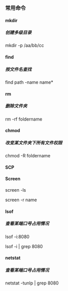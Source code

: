 

### 常用命令

#### mkdir

##### 创建多级目录

mkdir -p  /aa/bb/cc

#### find

##### 按文件名查找

find  path   -name   name*

#### rm

##### 删除文件夹

rm -rf   foldername

#### chmod

##### 改变某文件夹下所有文件权限

chmod -R  foldername

#### SCP

#### Screen

screen -ls

screen -r name

#### lsof

##### 查看某端口号占用情况

lsof -i:8080

lsof -i | grep 8080

#### netstat

##### 查看某端口号占用情况

netstat -tunlp | grep 8080













